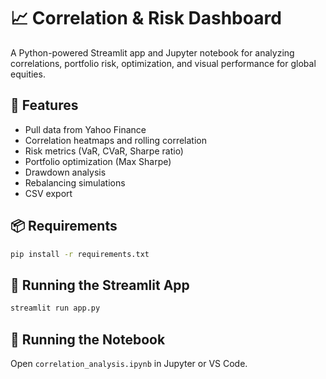 # 📈 Correlation & Risk Dashboard

A Python-powered Streamlit app and Jupyter notebook for analyzing correlations, portfolio risk, optimization, and visual performance for global equities.

## 🔧 Features
- Pull data from Yahoo Finance
- Correlation heatmaps and rolling correlation
- Risk metrics (VaR, CVaR, Sharpe ratio)
- Portfolio optimization (Max Sharpe)
- Drawdown analysis
- Rebalancing simulations
- CSV export

## 📦 Requirements
```bash
pip install -r requirements.txt
```

## 🚀 Running the Streamlit App
```bash
streamlit run app.py
```

## 📓 Running the Notebook
Open `correlation_analysis.ipynb` in Jupyter or VS Code.
